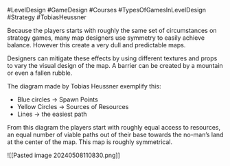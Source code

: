 #LevelDesign #GameDesign #Courses #TypesOfGamesInLevelDesign #Strategy  #TobiasHeussner

Because the players starts with roughly the same set of circumstances on strategy games, many map designers use symmetry to easily achieve balance. However this create a very dull and predictable maps.

Designers can mitigate these effects by using different textures and props to vary the visual design of the map. A barrier can be created by a mountain or even a fallen rubble.

The diagram made by Tobias Heussner exemplify this:
- Blue circles -> Spawn Points
- Yellow Circles -> Sources of Resources
- Lines -> the easiest path

From this diagram the players start with roughly equal access to resources, an equal number of viable paths out of their base towards the no-man’s land at the center of the map. This map is roughly symmetrical.

![[Pasted image 20240508110830.png]]